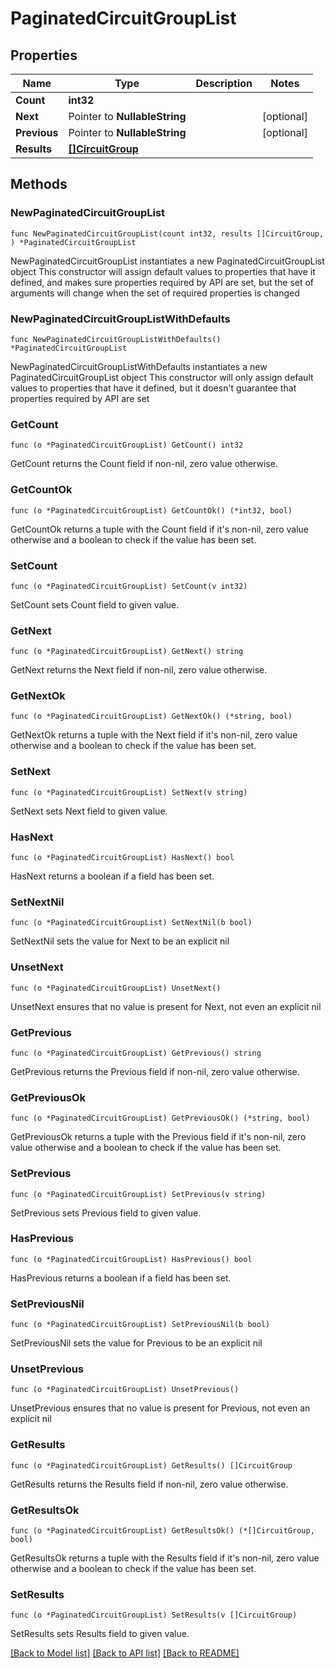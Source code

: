 # PaginatedCircuitGroupList

## Properties

Name | Type | Description | Notes
------------ | ------------- | ------------- | -------------
**Count** | **int32** |  | 
**Next** | Pointer to **NullableString** |  | [optional] 
**Previous** | Pointer to **NullableString** |  | [optional] 
**Results** | [**[]CircuitGroup**](CircuitGroup.md) |  | 

## Methods

### NewPaginatedCircuitGroupList

`func NewPaginatedCircuitGroupList(count int32, results []CircuitGroup, ) *PaginatedCircuitGroupList`

NewPaginatedCircuitGroupList instantiates a new PaginatedCircuitGroupList object
This constructor will assign default values to properties that have it defined,
and makes sure properties required by API are set, but the set of arguments
will change when the set of required properties is changed

### NewPaginatedCircuitGroupListWithDefaults

`func NewPaginatedCircuitGroupListWithDefaults() *PaginatedCircuitGroupList`

NewPaginatedCircuitGroupListWithDefaults instantiates a new PaginatedCircuitGroupList object
This constructor will only assign default values to properties that have it defined,
but it doesn't guarantee that properties required by API are set

### GetCount

`func (o *PaginatedCircuitGroupList) GetCount() int32`

GetCount returns the Count field if non-nil, zero value otherwise.

### GetCountOk

`func (o *PaginatedCircuitGroupList) GetCountOk() (*int32, bool)`

GetCountOk returns a tuple with the Count field if it's non-nil, zero value otherwise
and a boolean to check if the value has been set.

### SetCount

`func (o *PaginatedCircuitGroupList) SetCount(v int32)`

SetCount sets Count field to given value.


### GetNext

`func (o *PaginatedCircuitGroupList) GetNext() string`

GetNext returns the Next field if non-nil, zero value otherwise.

### GetNextOk

`func (o *PaginatedCircuitGroupList) GetNextOk() (*string, bool)`

GetNextOk returns a tuple with the Next field if it's non-nil, zero value otherwise
and a boolean to check if the value has been set.

### SetNext

`func (o *PaginatedCircuitGroupList) SetNext(v string)`

SetNext sets Next field to given value.

### HasNext

`func (o *PaginatedCircuitGroupList) HasNext() bool`

HasNext returns a boolean if a field has been set.

### SetNextNil

`func (o *PaginatedCircuitGroupList) SetNextNil(b bool)`

 SetNextNil sets the value for Next to be an explicit nil

### UnsetNext
`func (o *PaginatedCircuitGroupList) UnsetNext()`

UnsetNext ensures that no value is present for Next, not even an explicit nil
### GetPrevious

`func (o *PaginatedCircuitGroupList) GetPrevious() string`

GetPrevious returns the Previous field if non-nil, zero value otherwise.

### GetPreviousOk

`func (o *PaginatedCircuitGroupList) GetPreviousOk() (*string, bool)`

GetPreviousOk returns a tuple with the Previous field if it's non-nil, zero value otherwise
and a boolean to check if the value has been set.

### SetPrevious

`func (o *PaginatedCircuitGroupList) SetPrevious(v string)`

SetPrevious sets Previous field to given value.

### HasPrevious

`func (o *PaginatedCircuitGroupList) HasPrevious() bool`

HasPrevious returns a boolean if a field has been set.

### SetPreviousNil

`func (o *PaginatedCircuitGroupList) SetPreviousNil(b bool)`

 SetPreviousNil sets the value for Previous to be an explicit nil

### UnsetPrevious
`func (o *PaginatedCircuitGroupList) UnsetPrevious()`

UnsetPrevious ensures that no value is present for Previous, not even an explicit nil
### GetResults

`func (o *PaginatedCircuitGroupList) GetResults() []CircuitGroup`

GetResults returns the Results field if non-nil, zero value otherwise.

### GetResultsOk

`func (o *PaginatedCircuitGroupList) GetResultsOk() (*[]CircuitGroup, bool)`

GetResultsOk returns a tuple with the Results field if it's non-nil, zero value otherwise
and a boolean to check if the value has been set.

### SetResults

`func (o *PaginatedCircuitGroupList) SetResults(v []CircuitGroup)`

SetResults sets Results field to given value.



[[Back to Model list]](../README.md#documentation-for-models) [[Back to API list]](../README.md#documentation-for-api-endpoints) [[Back to README]](../README.md)


